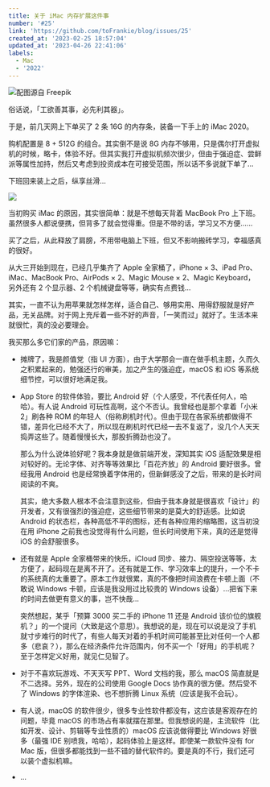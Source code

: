 ```yaml
---
title: 关于 iMac 内存扩展这件事
number: '#25'
link: 'https://github.com/toFrankie/blog/issues/25'
created_at: '2023-02-25 18:57:04'
updated_at: '2023-04-26 22:41:06'
labels:
  - Mac
  - '2022'
---
```

![配图源自 Freepik](https://upload-images.jianshu.io/upload_images/5128488-52e581f2744d82d4.jpeg?imageMogr2/auto-orient/strip%7CimageView2/2/w/1240)


俗话说，「工欲善其事，必先利其器」。

于是，前几天网上下单买了 2 条 16G 的内存条，装备一下手上的 iMac 2020。

购机配置是 8 + 512G 的组合。其实倒不是说 8G 内存不够用，只是偶尔打开虚拟机的时候，略卡，体验不好。但其实我打开虚拟机频次很少，但由于强迫症、尝鲜派等属性加持，然后又考虑到投资成本在可接受范围，所以话不多说就下单了...

下班回来装上之后，纵享丝滑...

![](https://upload-images.jianshu.io/upload_images/5128488-9a892da9b345864e.png?imageMogr2/auto-orient/strip%7CimageView2/2/w/1240)

当初购买 iMac 的原因，其实很简单：就是不想每天背着 MacBook Pro 上下班。虽然很多人都说便携，但背多了就会觉得重。但是不带的话，学习又不方便......

买了之后，从此释放了肩膀，不用带电脑上下班，但又不影响搬砖学习，幸福感真的很好。

从大三开始到现在，已经几乎集齐了 Apple 全家桶了，iPhone × 3、iPad Pro、iMac、MacBook Pro、AirPods × 2、Magic Mouse × 2、Magic Keyboard，另外还有 2 个显示器、2 个机械键盘等等，确实有点费钱...

其实，一直不认为用苹果就怎样怎样，适合自己、够用实用、用得舒服就是好产品，无关品牌。对于网上充斥着一些不好的声音，「一笑而过」就好了。生活本来就很忙，真的没必要理会。

我买那么多它们家的产品，原因嘛：

* 摊牌了，我是颜值党（指 UI 方面），由于大学那会一直在做手机主题，久而久之积累起来的，勉强还行的审美，加之产生的强迫症，macOS 和 iOS 等系统细节控，可以很好地满足我。

* App Store 的软件体验，要比 Android 好（个人感受，不代表任何人，哈哈）。有人说 Android 可玩性高啊，这个不否认。我曾经也是那个拿着「小米 2」刷各种 ROM 的年轻人（俗称刷机时代）。但由于现在各家系统都做得不错，差异化已经不大了，所以现在刷机时代已经一去不复返了，没几个人天天捣弄这些了。随着慢慢长大，那股折腾劲也没了。

  那么为什么说体验好呢？我本身就是做前端开发，深知其实 iOS 适配效果是相对较好的。无论字体、对齐等等效果比「百花齐放」的 Android 要好很多。曾经我用 Android 也是经常换着字体用的，但新鲜感没了之后，带来的是长时间阅读的不爽。

  其实，绝大多数人根本不会注意到这些，但由于我本身就是很喜欢「设计」的开发者，又有很强烈的强迫症，这些细节带来的是莫大的舒适感。比如说 Android 的状态栏，各种高低不平的图标，还有各种应用的缩略图，这当初没在用 iPhone 之前我也没觉得有什么问题，但长时间使用下来，真的还是觉得 iOS 的会舒服很多。

* 还有就是 Apple 全家桶带来的快乐，iCloud 同步、接力、隔空投送等等，太方便了，起码现在是离不开了。还有就是工作、学习效率上的提升，一个不卡的系统真的太重要了。原本工作就很累，真的不像把时间浪费在卡顿上面（不敢说 Windows 卡顿，应该是我没用过比较贵的 Windows 设备）...把省下来的时间去做更有意义的事，岂不快哉...

  突然想起，某乎「预算 3000 买二手的 iPhone 11 还是 Android 该价位的旗舰机？」的一个提问（大致是这个意思）。我想说的是，现在可以说是没了手机就寸步难行的时代了，有些人每天对着的手机时间可能甚至比对任何一个人都多（悲哀？），那么在经济条件允许范围内，何不买一个「好用」的手机呢？至于怎样定义好用，就见仁见智了。

* 对于不喜欢玩游戏、不天天写 PPT、Word 文档的我，那么 macOS 简直就是不二选择。另外，现在的公司使用 Google Docs 协作真的很方便。然后受不了 Windows 的字体渲染、也不想折腾 Linux 系统（应该是我不会玩）。

* 有人说，macOS 的软件很少，很多专业性软件都没有，这应该是客观存在的问题，毕竟 macOS 的市场占有率就摆在那里。但我想说的是，主流软件（比如开发、设计、剪辑等专业性质的）macOS 应该说做得要比 Windows 好很多（最强 IDE 别喷我，哈哈），起码体验上是这样。即使某一款软件没有 for Mac 版，但很多都能找到一些不错的替代软件的。要是真的不行，我们还可以装个虚拟机嘛。

* ...
